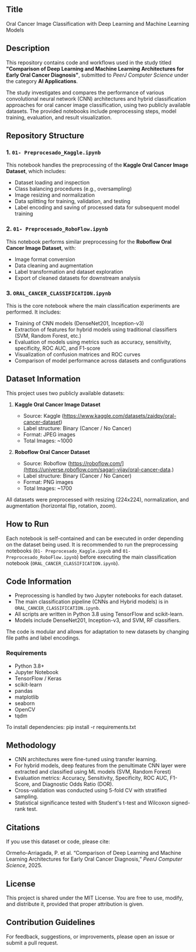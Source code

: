 ## Title
Oral Cancer Image Classification with Deep Learning and Machine Learning Models


## Description

This repository contains code and workflows used in the study titled **"Comparison of Deep Learning and Machine Learning Architectures for Early Oral Cancer Diagnosis"**, submitted to *PeerJ Computer Science* under the category **AI Applications**.

The study investigates and compares the performance of various convolutional neural network (CNN) architectures and hybrid classification approaches for oral cancer image classification, using two publicly available datasets. The provided notebooks include preprocessing steps, model training, evaluation, and result visualization.

## Repository Structure

### 1. `01- Preprocesado_Kaggle.ipynb`
This notebook handles the preprocessing of the **Kaggle Oral Cancer Image Dataset**, which includes:
- Dataset loading and inspection
- Class balancing procedures (e.g., oversampling)
- Image resizing and normalization
- Data splitting for training, validation, and testing
- Label encoding and saving of processed data for subsequent model training

### 2. `01- Preprocesado_RoboFlow.ipynb`
This notebook performs similar preprocessing for the **Roboflow Oral Cancer Image Dataset**, with:
- Image format conversion
- Data cleaning and augmentation
- Label transformation and dataset exploration
- Export of cleaned datasets for downstream analysis

### 3. `ORAL_CANCER_CLASSIFICATION.ipynb`
This is the core notebook where the main classification experiments are performed. It includes:
- Training of CNN models (DenseNet201, Inception-v3)
- Extraction of features for hybrid models using traditional classifiers (SVM, Random Forest, etc.)
- Evaluation of models using metrics such as accuracy, sensitivity, specificity, ROC AUC, and F1-score
- Visualization of confusion matrices and ROC curves
- Comparison of model performance across datasets and configurations

## Dataset Information

This project uses two publicly available datasets:

1. **Kaggle Oral Cancer Image Dataset**  
   - Source: Kaggle (https://www.kaggle.com/datasets/zaidpy/oral-cancer-dataset)
   - Label structure: Binary (Cancer / No Cancer)
   - Format: JPEG images
   - Total Images: ~1000

2. **Roboflow Oral Cancer Dataset**  
   - Source: Roboflow (https://roboflow.com/](https://universe.roboflow.com/sagari-vijay/oral-cancer-data.)
   - Label structure: Binary (Cancer / No Cancer)
   - Format: PNG images
   - Total Images: ~1700

All datasets were preprocessed with resizing (224x224), normalization, and augmentation (horizontal flip, rotation, zoom).

## How to Run

Each notebook is self-contained and can be executed in order depending on the dataset being used. It is recommended to run the preprocessing notebooks (`01- Preprocesado_Kaggle.ipynb` and `01- Preprocesado_RoboFlow.ipynb`) before executing the main classification notebook (`ORAL_CANCER_CLASSIFICATION.ipynb`).

## Code Information

- Preprocessing is handled by two Jupyter notebooks for each dataset.
- The main classification pipeline (CNNs and Hybrid models) is in `ORAL_CANCER_CLASSIFICATION.ipynb`.
- All scripts are written in Python 3.8 using TensorFlow and scikit-learn.
- Models include DenseNet201, Inception-v3, and SVM, RF classifiers.

The code is modular and allows for adaptation to new datasets by changing file paths and label encodings.

### Requirements

- Python 3.8+
- Jupyter Notebook
- TensorFlow / Keras
- scikit-learn
- pandas
- matplotlib
- seaborn
- OpenCV
- tqdm

To install dependencies:
pip install -r requirements.txt

## Methodology

- CNN architectures were fine-tuned using transfer learning.
- For hybrid models, deep features from the penultimate CNN layer were extracted and classified using ML models (SVM, Random Forest)
- Evaluation metrics: Accuracy, Sensitivity, Specificity, ROC AUC, F1-Score, and Diagnostic Odds Ratio (DOR).
- Cross-validation was conducted using 5-fold CV with stratified sampling.
- Statistical significance tested with Student's t-test and Wilcoxon signed-rank test.

## Citations

If you use this dataset or code, please cite:

Ormeño-Arriagada, P. et al. “Comparison of Deep Learning and Machine Learning Architectures for Early Oral Cancer Diagnosis,” *PeerJ Computer Science*, 2025.

## License

This project is shared under the MIT License. You are free to use, modify, and distribute it, provided that proper attribution is given.

## Contribution Guidelines

For feedback, suggestions, or improvements, please open an issue or submit a pull request.
